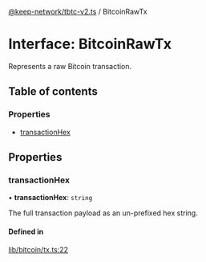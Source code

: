 [@keep-network/tbtc-v2.ts](../README.md) / BitcoinRawTx

# Interface: BitcoinRawTx

Represents a raw Bitcoin transaction.

## Table of contents

### Properties

- [transactionHex](BitcoinRawTx.md#transactionhex)

## Properties

### transactionHex

• **transactionHex**: `string`

The full transaction payload as an un-prefixed hex string.

#### Defined in

[lib/bitcoin/tx.ts:22](https://github.com/keep-network/tbtc-v2/blob/80605fcc/typescript/src/lib/bitcoin/tx.ts#L22)
